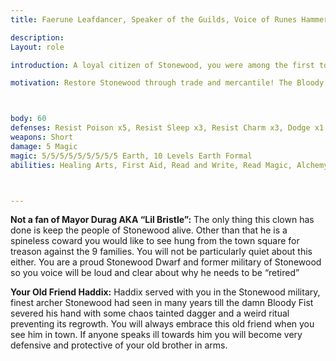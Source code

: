 ```yaml
---
title: Faerune Leafdancer, Speaker of the Guilds, Voice of Runes Hammer

description: 
Layout: role

introduction: A loyal citizen of Stonewood, you were among the first to be taken into chains when the Bloody Fist arrived. They tried to tell you how things were and you were not having it and you killed quiet a few before they stopped you and took you out of town unconscious as a captive. You remember the old days of proud Stonewood Dwarves and the conditions you returned under disgust you!

motivation: Restore Stonewood through trade and mercantile! The Bloody Fist oppressed your people and broke their will over a years’ time, this cannot stand and will be repaired. You were kept as a prisoner with most of the Guildmasters in less than hospitable conditions but they were manageable, you assumed you would be killed any day. Now you have the chance to make a lot of coin and restore hope to Stonewood, the people need to see Stonewood with a strong guild presence. Let them feel the Guilds will stand will them against the wrath of the Bloody Fist.



body: 60
defenses: Resist Poison x5, Resist Sleep x3, Resist Charm x3, Dodge x1
weapons: Short
damage: 5 Magic
magic: 5/5/5/5/5/5/5/5/5 Earth, 10 Levels Earth Formal
abilities: Healing Arts, First Aid, Read and Write, Read Magic, Alchemy x10, Craftsman Other Military Training x10, Craftsman Other Tradesman x10, Craftsman Other Merchant x10, Craftsman Other Brewing x10, Smithing x10



---
```


**Not a fan of Mayor Durag AKA “Lil Bristle”:**  The only thing this clown has done is keep the people of Stonewood alive. Other than that he is a spineless coward you would like to see hung from the town square for treason against the 9 families. You will not be particularly quiet about this either. You are a proud Stonewood Dwarf and former military of Stonewood so you voice will be loud and clear about why he needs to be “retired”

**Your Old Friend Haddix:** Haddix served with you in the Stonewood military, finest archer Stonewood had seen in many years till the damn Bloody Fist severed his hand with some chaos tainted dagger and a weird ritual preventing its regrowth. You will always embrace this old friend when you see him in town. If anyone speaks ill towards him you will become very defensive and protective of your old brother in arms.